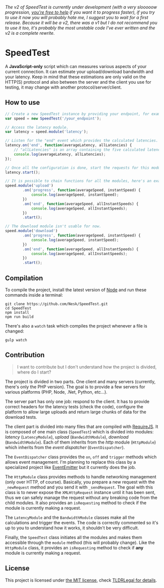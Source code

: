 _The v2 of SpeedTest is currently under development (with a very slooooow progression, [you're free to help](#contribution) if you want it to progress faster), if you try to use it now you will probably hate me, I suggest you to wait for a first release. Because it will be a v2, there was a v1 but I do not recommend you to use it too, it's probably the most unstable code I've ever written and the v2 is a complete rewrite._

# SpeedTest

A __JavaScript-only__ script which can measures various aspects of your current connection. It can estimate your upload/download bandwidth and your latency. Keep in mind that these estimations are only valid on the HTTP(S) protocol and also between the server and the client you use for testing, it may change with another protocol/server/client.

## How to use

```javascript
// Create a new SpeedTest instance by providing your endpoint, for example "http://myserver.com".
var speed = new SpeedTest('/your_endpoint');

// Access the latency module.
var latency = speed.module('latency');

// Listen for the "end" event which provides the calculated latencies.
latency.on('end', function(averageLatency, allLatencies) {
    // "allLatencies" is an array containing the five calculated latencies in milliseconds. They're used to determine an average latency.
    console.log(averageLatency, allLatencies);
});

// Once all the configuration is done, start the requests for this module.
latency.start();

// It is possible to chain functions for all the modules, here's an example with the upload module.
speed.module('upload')
        .on('progress', function(averageSpeed, instantSpeed) {
            console.log(averageSpeed, instantSpeed);
        })
        .on('end', function(averageSpeed, allInstantSpeeds) {
            console.log(averageSpeed, allInstantSpeeds);
        })
        .start();

// The download module isn't usable for now.
speed.module('download')
        .on('progress', function(averageSpeed, instantSpeed) {
            console.log(averageSpeed, instantSpeed);
        })
        .on('end', function(averageSpeed, allInstantSpeeds) {
            console.log(averageSpeed, allInstantSpeeds);
        })
        .start();
```

## Compilation

To compile the project, install the latest version of [Node](http://nodejs.org/) and run these commands inside a terminal:

```
git clone https://github.com/Nesk/SpeedTest.git
cd SpeedTest
npm install
npm run build
```

There's also a `watch` task which compiles the project whenever a file is changed:

    gulp watch

## Contribution

> I want to contribute but I don't understand how the project is divided, where do I start?

The project is divided in two parts. One client and many servers (currently, there's only the PHP version). The goal is to provide a few servers for various platforms (PHP, Node, .Net, Python, etc...).

The server part has only one job: respond to the client. It has to provide correct headers for the latency tests (check the code), configure the platform to allow large uploads and return large chunks of data for the download tests.

The client part is divided into many files that are compiled with [RequireJS](http://requirejs.org/). It is composed of one main class (`SpeedTest`) which is divided into modules: _latency_ (`LatencyModule`), _upload_ (`BandwidthModule`), _download_ (`BandwidthModule`). Each of them inherits from the _http_ module (`HttpModule`) which inherits from the _event dispatcher_ (`EventDispatcher`).

The `EventDispatcher` class provides the `on`, `off` and `trigger` methods which allows event management. I'm planning to replace this class by a specialized project like [EventEmitter](https://github.com/Wolfy87/EventEmitter) but it currently does the job.

The `HttpModule` class provides methods to handle networking management (only over HTTP, of course). Basically, you prepare a new request with the `_newRequest` method and you send it with `_sendRequest`. The goal with this class is to never expose the `XMLHttpRequest` instance until it has been sent, thus we can safely manage the request without any breaking code from the child modules. It also provides an `isRequesting` method to check if the module is currently making a request.

The `LatencyModule` and the `BandwidthModule` classes make all the calculations and trigger the events. The code is correctly commented so it's up to you to understand how it works, it shouldn't be very difficult.

Finally, the `SpeedTest` class initiates all the modules and makes them accessible through the `module` method (this will probably change). Like the `HttpModule` class, it provides an `isRequesting` method to check if __any__ module is currently making a request.

## License

This project is licensed under [the MIT license](LICENSE), check [TLDRLegal for details](https://tldrlegal.com/license/mit-license).
